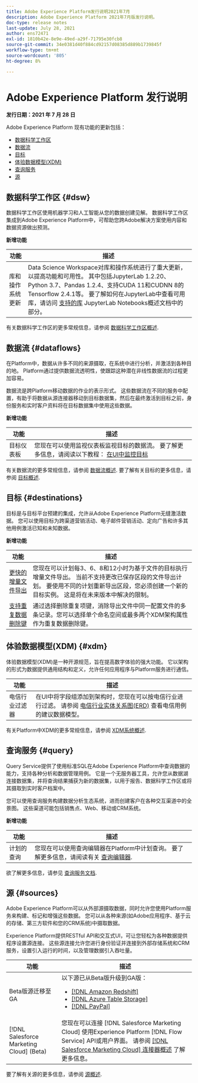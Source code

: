 ```yaml
---
title: Adobe Experience Platform发行说明2021年7月
description: Adobe Experience Platform 2021年7月版发行说明。
doc-type: release notes
last-update: July 28, 2021
author: ens72471
exl-id: 1810b42e-8e9e-49ed-a29f-71795e30fcb8
source-git-commit: 34e0381d40f884cd92157d08385d889b1739845f
workflow-type: tm+mt
source-wordcount: '805'
ht-degree: 8%

---
```


# Adobe Experience Platform 发行说明

**发行日期：2021 年 7 月 28 日**

Adobe Experience Platform 现有功能的更新包括：

- [数据科学工作区](#dsw)
- [数据流](#destinations)
- [目标](#destinations)
- [体验数据模型(XDM)](#xdm)
- [查询服务](#query)
- [源](#sources)

## 数据科学工作区 {#dsw}

数据科学工作区使用机器学习和人工智能从您的数据创建见解。 数据科学工作区集成到Adobe Experience Platform中，可帮助您跨Adobe解决方案使用内容和数据资源做出预测。

**新增功能**

| 功能 | 描述 |
| --- | --- |
| 库和操作系统更新 | Data Science Workspace对库和操作系统进行了重大更新，以提高功能和可用性。 其中包括JupyterLab 1.2.20、Python 3.7、Pandas 1.2.4、支持CUDA 11和CUDNN 8的Tensorflow 2.4.1等。 要了解如何在JupyterLab中查看可用库，请访问 [支持的库](../../data-science-workspace/jupyterlab/overview.md#supported-libraries) JupyterLab Notebooks概述文档中的部分。 |

有关数据科学工作区的更多常规信息，请参阅 [数据科学工作区概述](../../data-science-workspace/home.md).

## 数据流 {#dataflows}

在Platform中，数据从许多不同的来源摄取，在系统中进行分析，并激活到各种目的地。 Platform通过提供数据流透明性，使跟踪这种潜在非线性数据流的过程更加容易。

数据流是跨Platform移动数据的作业的表示形式。 这些数据流在不同的服务中配置，有助于将数据从源连接器移动到目标数据集，然后在最终激活到目标之前，身份服务和实时客户资料将在目标数据集中使用这些数据。

**新增功能**

| 功能 | 描述 |
| ------- | ----------- |
| 目标仪表板 | 您现在可以使用监视仪表板监视目标的数据流。 要了解更多信息，请阅读以下教程： [在UI中监控目标](../../dataflows/ui/monitor-destinations.md#monitoring-destinations-dashboard) |

有关数据流的更多常规信息，请参阅 [数据流概述](../../dataflows/home.md). 要了解有关目标的更多信息，请参阅 [目标概述](../../destinations/home.md).

## 目标 {#destinations}

目标是与目标平台预建的集成，允许从Adobe Experience Platform无缝激活数据。 您可以使用目标为跨渠道营销活动、电子邮件营销活动、定向广告和许多其他用例激活已知和未知数据。

**新增功能**

| 功能 | 描述 |
| --- | --- |
| [更快的增量文件导出](../../destinations/ui/activate-batch-profile-destinations.md#export-incremental-files) | 您现在可以计划每3、6、8和12小时为基于文件的目标执行增量文件导出。 当前不支持更改已保存区段的文件导出计划。 要使用不同的计划重新导出区段，您必须创建一个新的目标实例。 这是将在未来版本中解决的限制。 |
| [支持重复数据删除键](../../destinations/ui/activate-batch-profile-destinations.md#deduplication-keys) | 通过选择删除重复项键，消除导出文件中同一配置文件的多条记录。您可以选择单个命名空间或最多两个XDM架构属性作为重复数据删除键。 |

## 体验数据模型(XDM) {#xdm}

体验数据模型(XDM)是一种开源规范，旨在提高数字体验的强大功能。 它以架构的形式为数据提供通用结构和定义，允许任何应用程序与Platform服务进行通信。

| 功能 | 描述 |
| --- | --- |
| 电信行业过滤器 | 在UI中将字段组添加到架构时，您现在可以按电信行业进行过滤。 请参阅 [电信行业实体关系图(ERD)](../../xdm/schema/industries/telecom.md) 查看电信用例的建议数据模型。 |

有关Platform中XDM的更多常规信息，请参阅 [XDM系统概述](../../xdm/home.md).

## 查询服务 {#query}

Query Service提供了使用标准SQL在Adobe Experience Platform中查询数据的能力，支持各种分析和数据管理用例。 它是一个无服务器工具，允许您从数据湖连接数据集，并将查询结果捕获为新的数据集，以用于报告、数据科学工作区或将其摄取到实时客户档案中。

您可以使用查询服务构建数据分析生态系统，进而创建客户在各种交互渠道中的全景图。 这些渠道可能包括销售点、Web、移动或CRM系统。

**新增功能**

| 功能 | 描述 |
| ------- | ----------- |
| 计划的查询 | 您现在可以使用查询编辑器在Platform中计划查询。 要了解更多信息，请阅读有关 [查询编辑器](../../query-service/ui/user-guide.md#scheduled-queries). |

欲了解更多信息，请参见 [查询服务文档](../../query-service/home.md).

## 源 {#sources}

Adobe Experience Platform可以从外部源摄取数据，同时允许您使用Platform服务来构建、标记和增强这些数据。 您可以从各种来源(如Adobe应用程序、基于云的存储、第三方软件和您的CRM系统)中摄取数据。

Experience Platform提供RESTful API和交互式UI，可让您轻松为各种数据提供程序设置源连接。 这些源连接允许您进行身份验证并连接到外部存储系统和CRM服务，设置引入运行的时间，以及管理数据引入吞吐量。

| 功能 | 描述 |
| ------- | ----------- |
| Beta版源迁移至GA | 以下源已从Beta版升级到GA版： <ul><li>[[!DNL Amazon Redshift]](../../sources/connectors/databases/redshift.md)</li><li>[[!DNL Azure Table Storage]](../../sources/connectors/databases/ats.md)</li><li>[[!DNL PayPal]](../../sources/connectors/payments/paypal.md)</li></ul> |
| [!DNL Salesforce Marketing Cloud] (Beta) | 您现在可以连接 [!DNL Salesforce Marketing Cloud] 使用Experience Platform [!DNL Flow Service] API或用户界面。 请参阅 [[!DNL Salesforce Marketing Cloud] 连接器概述](../../sources/connectors/marketing-automation/salesforce-marketing-cloud.md) 了解更多信息。 |

要了解有关源的更多信息，请参阅 [源概述](../../sources/home.md).
